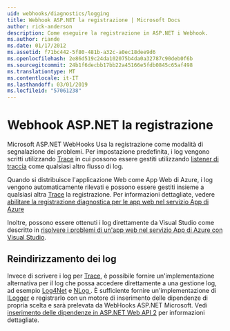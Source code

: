 ```yaml
---
uid: webhooks/diagnostics/logging
title: Webhook ASP.NET la registrazione | Microsoft Docs
author: rick-anderson
description: Come eseguire la registrazione in ASP.NET i Webhook.
ms.author: riande
ms.date: 01/17/2012
ms.assetid: f71bc442-5f80-481b-a32c-a0ec18dee9d6
ms.openlocfilehash: 2e86d519c24da102075b4da0a32787c90deb0f6b
ms.sourcegitcommit: 24b1f6decbb17bb22a45166e5fdb0845c65af498
ms.translationtype: MT
ms.contentlocale: it-IT
ms.lasthandoff: 03/01/2019
ms.locfileid: "57061238"
---
```

# <a name="aspnet-webhooks-logging"></a>Webhook ASP.NET la registrazione

Microsoft ASP.NET WebHooks Usa la registrazione come modalità di segnalazione dei problemi. Per impostazione predefinita, i log vengono scritti utilizzando [Trace](https://msdn.microsoft.com/library/system.diagnostics.trace) in cui possono essere gestiti utilizzando [listener di traccia](https://msdn.microsoft.com/library/system.diagnostics.tracelistener.aspx) come qualsiasi altro flusso di log.

Quando si distribuisce l'applicazione Web come App Web di Azure, i log vengono automaticamente rilevati e possono essere gestiti insieme a qualsiasi altra [Trace](https://msdn.microsoft.com/library/system.diagnostics.trace) la registrazione. Per informazioni dettagliate, vedere [abilitare la registrazione diagnostica per le app web nel servizio App di Azure](https://azure.microsoft.com/documentation/articles/web-sites-enable-diagnostic-log/)

Inoltre, possono essere ottenuti i log direttamente da Visual Studio come descritto in [risolvere i problemi di un'app web nel servizio App di Azure con Visual Studio](https://azure.microsoft.com/documentation/articles/web-sites-dotnet-troubleshoot-visual-studio/#webserverlogs).

## <a name="redirecting-logs"></a>Reindirizzamento dei log

Invece di scrivere i log per [Trace](https://msdn.microsoft.com/library/system.diagnostics.trace), è possibile fornire un'implementazione alternativa per il log che possa accedere direttamente a una gestione log, ad esempio [Log4Net](http://logging.apache.org/log4net/) e [NLog ](http://nlog-project.org/). È sufficiente fornire un'implementazione di [ILogger](https://github.com/aspnet/WebHooks/blob/master/src/Microsoft.AspNet.WebHooks.Common/Diagnostics/ILogger.cs) e registrarlo con un motore di inserimento delle dipendenze di propria scelta e sarà prelevata da WebHooks ASP.NET Microsoft. Vedi [inserimento delle dipendenze in ASP.NET Web API 2](https://www.asp.net/web-api/overview/advanced/dependency-injection) per informazioni dettagliate.

